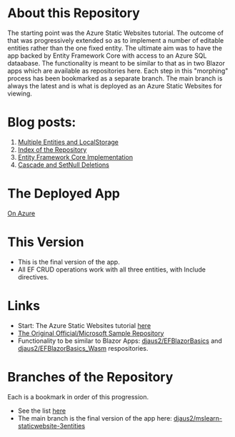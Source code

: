 # About this Repository

The starting point was the Azure Static Websites tutorial. The outcome of that was progressively extended so as to implement a number of editable entities 
rather than the one fixed entity. The ultimate aim was to have the app backed by Entity Framework Core with access to an Azure SQL dataabase. The functionality is meant to be similar to that as in two Blazor apps which are available as repositories here. Each step in this "morphing" process has been bookmarked as a separate branch. The main branch is always the latest and is what is deployed as an Azure Static Websites for viewing.

# Blog posts:
1. [Multiple Entities and LocalStorage](/web/Azure_Static_Websites-Multiple_Entities-web.html)
1. [Index of the Repository](/web/Azure_Static_Websites-Multiple_Entities-index.html)
1. [Entity Framework Core Implementation](/web/_An_Azure_Static_Web_App_with_EF-Entity_Framework_Core_Implementation-web.html)
1. [Cascade and SetNull Deletions](/web/An_Azure_Static_Web_App_with_EF-Casecade_and_SetNull_Deletions-web.html)

# The Deployed App
[On Azure](https://brave-wave-05ed2c51e.azurestaticapps.net/)

# This Version
- This is the final version of the app.
- All EF CRUD operations work with all three entities, with Include directives.

# Links
- Start: The Azure Static Websites tutorial [here](https://docs.microsoft.com/en-us/learn/modules/publish-app-service-static-web-app-api-dotnet/)
- [The Original Official/Microsoft Sample Repository](https://github.com/MicrosoftDocs/mslearn-staticwebapp-dotnet)
- Functionality to be similar to Blazor Apps: [djaus2/EFBlazorBasics](https://github.com/djaus2/EFBlazorBasics) and [djaus2/EFBlazorBasics_Wasm](https://github.com/djaus2/EFBlazorBasics_Wasm) respositories.

# Branches of the Repository
Each is a bookmark in order of this progression.
- See the list [here](http://www.sportronics.com.au/web/Azure_Static_Websites-Multiple_Entities-index.html)
- The main branch is the final version of the app here: [djaus2/mslearn-staticwebsite-3entities](https://github.com/djaus2/mslearn-staticwebsite-3entities)



